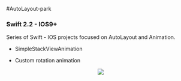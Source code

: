 #AutoLayout-park
### Swift 2.2 - IOS9+

Series of Swift - IOS projects focused on AutoLayout and Animation. 

* SimpleStackViewAnimation
 - Custom rotation animation
<p align="center">
   <img src="https://camo.githubusercontent.com/3d7591331a272b275ee57c1a397ae80996038beb/68747470733a2f2f6d616e75656c6361726c6f732e6769746875622e696f2f696d616765732f737461636b526f746174696f6e2e676966" >
</p>